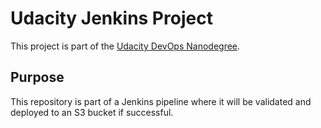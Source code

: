 # Udacity Jenkins Project
This project is part of the [Udacity DevOps Nanodegree](https://www.udacity.com/course/cloud-dev-ops-nanodegree--nd9991).

## Purpose
This repository is part of a Jenkins pipeline where it will be validated and deployed to an S3 bucket if successful.
